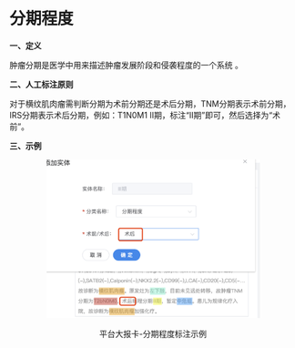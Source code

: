 # 分期程度

**一、定义**

&#x20;   肿瘤分期是医学中用来描述肿瘤发展阶段和侵袭程度的一个系统 。

**二、人工标注原则**

&#x20;   对于横纹肌肉瘤需判断分期为术前分期还是术后分期，TNM分期表示术前分期，IRS分期表示术后分期，例如：T1N0M1 II期，标注“II期”即可，然后选择为“术前”。

**三、示例**

<div align="center" data-full-width="false">

<figure><img src="../../.gitbook/assets/image (1) (1) (1).png" alt="" width="375"><figcaption><p>平台大报卡-分期程度标注示例</p></figcaption></figure>

</div>
